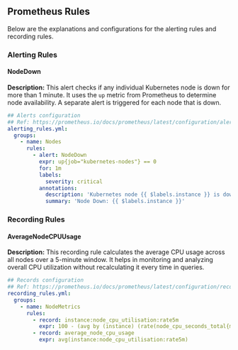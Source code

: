 ## Prometheus Rules

Below are the explanations and configurations for the alerting rules and recording rules.

### Alerting Rules

#### NodeDown

**Description:**
This alert checks if any individual Kubernetes node is down for more than 1 minute. It uses the `up` metric from Prometheus to determine node availability. A separate alert is triggered for each node that is down.

```yaml
## Alerts configuration
## Ref: https://prometheus.io/docs/prometheus/latest/configuration/alerting_rules/
alerting_rules.yml:
  groups:
    - name: Nodes
      rules:
        - alert: NodeDown
          expr: up{job="kubernetes-nodes"} == 0
          for: 1m
          labels:
            severity: critical
          annotations:
            description: 'Kubernetes node {{ $labels.instance }} is down for more than 1 minute.'
            summary: 'Node Down: {{ $labels.instance }}'
```

### Recording Rules

#### AverageNodeCPUUsage

**Description:**
This recording rule calculates the average CPU usage across all nodes over a 5-minute window. It helps in monitoring and analyzing overall CPU utilization without recalculating it every time in queries.

```yaml
## Records configuration
## Ref: https://prometheus.io/docs/prometheus/latest/configuration/recording_rules/
recording_rules.yml:
  groups:
    - name: NodeMetrics
      rules:
        - record: instance:node_cpu_utilisation:rate5m
          expr: 100 - (avg by (instance) (rate(node_cpu_seconds_total{mode="idle"}[5m])) * 100)
        - record: average_node_cpu_usage
          expr: avg(instance:node_cpu_utilisation:rate5m)
```
